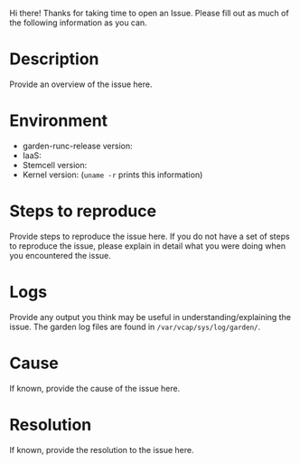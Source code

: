 Hi there! Thanks for taking time to open an Issue.
Please fill out as much of the following information as you can.

# Description

Provide an overview of the issue here.

# Environment

* garden-runc-release version:
* IaaS:
* Stemcell version:
* Kernel version: (`uname -r` prints this information)

# Steps to reproduce

Provide steps to reproduce the issue here.
If you do not have a set of steps to reproduce the issue, please explain in detail what you were doing when you encountered the issue.

# Logs

Provide any output you think may be useful in understanding/explaining the issue.
The garden log files are found in `/var/vcap/sys/log/garden/`.

# Cause

If known, provide the cause of the issue here.

# Resolution

If known, provide the resolution to the issue here.
